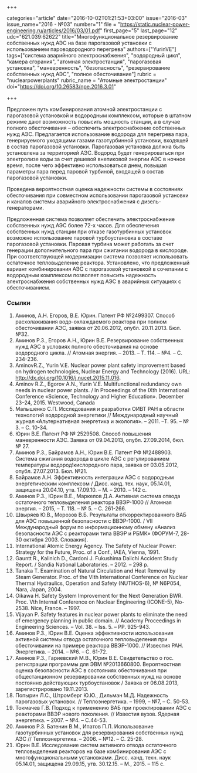 +++

categories="article"
date="2016-10-02T01:21:53+03:00"
issue="2016-03"
issue_name="2016 - №03"
number="1"
file = "https://static.nuclear-power-engineering.ru/articles/2016/03/01.pdf"
first_page="5"
last_page="12"
udc="621.039:62622"
title="Многофункциональное резервирование собственных нужд АЭС на базе парогазовой установки с использованием пароводородного перегрева"
authors=["YurinVE"]
tags=["система аварийного электроснабжения", "водородный цикл", "камера сгорания", "атомная электростанция", "парогазовая установка", "маневренность", "безопасность", "резервирование собственных нужд АЭС", "полное обесточивание"]
rubric = "nuclearpowerplants"
rubric_name = "Атомные электростанции"
doi="https://doi.org/10.26583/npe.2016.3.01"

+++

Предложен путь комбинирования атомной электростанции с парогазовой установкой и водородным комплексом, которые в штатном режиме дают возможность повысить мощность станции, а в случае полного обесточивания – обеспечить электроснабжение собственных нужд АЭС. 
Предлагается использование водорода для перегрева пара, генерируемого уходящими газами газотурбинной установки, входящей в состав парогазовой установки. 
Парогазовая установка должна быть установлена за территорией АЭС.
Водород будет генерироваться при электролизе воды за счет дешевой внепиковой энергии АЭС в ночное время, после чего эффективно использоваться днем, повышая параметры пара перед паровой турбиной, входящей в состав парогазовой установки.

Проведена вероятностная оценка надежности системы в состояниях обесточивания при совместном использовании парогазовой установки и каналов системы аварийного электроснабжения с дизель-генераторами.

Предложенная система позволяет обеспечить электроснабжение собственных нужд АЭС более 72-х часов. Для обеспечения собственных нужд станции при отказе газотурбинных установок возможно использование паровой турбоустановка в составе парогазовой установки. 
Паровая турбина может работать за счет генерации дополнительного пара при сжигании водорода в кислороде. 
При соответствующей модернизации система позволяет использовать остаточное тепловыделение реактора. Установлено, что предложенный вариант комбинирования АЭС с парогазовой установкой в сочетании с водородным комплексом позволяет повысить надежность электроснабжения собственных нужд АЭС в аварийных ситуациях с обесточиванием.

### Ссылки

1. Аминов, А.Н. Егоров, В.Е. Юрин. Патент РФ №2499307. Способ расхолаживания водо-охлаждаемого реактора при полном обесточивании АЭС, заявка от 20.06.2012, опубл. 20.11.2013. Бюл. №32.
2. Аминов Р.З., Егоров А.Н., Юрин В.Е. Резервирование собственных нужд АЭС в условиях полного обесточивания на основе водородного цикла. // Атомная энергия. – 2013. – Т. 114. – №4. – С. 234-236.
3. AminovR.Z., Yurin V.E. Nuclear power plant safety improvement based on hydrogen technologies, Nuclear Energy and Technology (2016). URL: http://dx.doi.org/10.1016/j.nucet.2015.11.016.
4. Aminov R.Z., Egorov A.N., Yurin V.E. Multifunctional redundancy own needs in nuclear power plants. / In Proceedings of the IXth International Conference «Science, Technology and Higher Education». December 23–24, 2015. Westwood, Canada
5. Малышенко С.П. Исследования и разработки ОИВТ РАН в области технологий водородной энергетики // Международный научный журнал «Альтернативная энергетика и экология». – 2011. –Т. 95. – № 3. – С. 10-34.
6. Юрин В.Е. Патент РФ № 2529508. Способ повышения маневренности АЭС. Заявка от 09.04.2013, опубл. 27.09.2014, бюл. № 27.
7. Аминов Р.З., Байрамов А.Н., Юрин В.Е. Патент РФ №2488903. Система сжигания водорода в цикле АЭС с регулированием температуры водород!кислородного пара, заявка от 03.05.2012, опубл. 27.07.2013. Бюл. №21.
8. Байрамов А.Н. Эффективность интеграции АЭС с водородным энергетическим комплексом / Дисс. канд. тех. наук, 05.14.01, защищена 20.04.10, утв. 17.09.10. – М. – 2010. – 142 с.
9. Аминов Р.З., Юрин В.Е., Маркелов Д.А. Активная система отвода остаточного тепловыделения реактора ВВЭР-1000 // Атомная энергия. – 2015, – Т. 118. – № 5. – С. 261-266.
10. Швыряев Ю.В., Морозов В.Б. Результаты откорректированного ВАБ для АЭС повышенной безопасности с ВВЭР-1000. / VII Международный форум по информационному обмену «Анализ безопасности АЭС с реакторами типа ВВЭР и РБМК» (ФОРУМ-7, 28-30 октября 2003. Словакия).
11. International Atomic Energy Agency. The Safety of Nuclear Power: Strategy for the Future, Proc. of a Conf., IAEA, Vienna, 1991.
12. Gauntt R., Kalinich D., Cardoni J. Fukushima Daiichi Accident Study Report. / Sandia National Laboratories. – 2012. – 298 p.
13. Tanaka T. Examination of Natural Circulation and Heat Removal by Steam Generator. Proc. of the VIth International Conference on Nuclear Thermal Hydraulics, Operation and Safety (NUTHOS-6), № N6P054, Nara, Japan, 2004.
14. Oikawa H. Safety System Improvement for the Next Generation BWR. Proc. Vth Internal Conference on Nuclear Engineering (ICONE-5), No-2538. Nice, France. – 1997.
15. Vijayan P. Safety features in nuclear power plants to eliminate the need of emergency planning in public domain. // Academy Proceedings in Engineering Sciences. – Vol. 38. – Iss. 5. – PP. 925-943.
16. Аминов Р.З., Юрин В.Е. Оценка эффективности использования активной системы отвода остаточного тепловыделения при обесточивании на примере реактора ВВЭР-1000. // Известия РАН. Энергетика. – 2014. – №6. – С. 61-72.
17. Аминов Р.З., Гариевский М.В., Юрин В.Е. Свидетельство о гос. регистрации программы для ЭВМ №2013660800. Вероятностная оценка безопасности АЭС в состояниях обесточивания при общестанционном резервировании собственных нужд на основе постоянно действующих турбоустановок / Заявка от 06.08.2013, зарегистрировано 19.11.2013.
18. Попырин Л.С., Штромберг Ю.Ю., Дильман М.Д. Надежность парогазовых установок. // Теплоэнергетика. – 1999, – №7, – С. 50-53.
19. Токмачев Г.В. Подход к применению ВАБ при проектировании АЭС с реакторами ВВЭР нового поколения. // Известия вузов. Ядерная энергетика. – 2007. – №4. – С.44-53.
20. Аминов Р.З. Батенин В.М., Ипатов П.Л. Использование газотурбинных установок для резервирования собственных нужд АЭС // Теплоэнергетика. – 2006. – №12. – С. 25-28.
21. Юрин В.Е. Исследование систем активного отвода остаточного тепловыделения реакторов на базе комбинирования АЭС с многофункциональными установками. Дисс. канд. техн. наук 05.14.01, защищена 29.09.15, утв. 30.12.15. – М., 2015. – 115 с.
